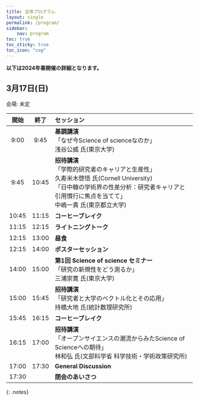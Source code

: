 ```yaml
---
title: 全体プログラム
layout: single
permalink: /program/
sidebar:
    nav: program
toc: true
toc_sticky: true
toc_icon: "cog"
---
```


<style>
.notes { font-size: .9em; }
</style>

**以下は2024年春開催の詳細となります。**

## 3月17日(日)
会場: 未定

| 開始 |  終了  | セッション             |
|:-----:|:-----:|:--------------------|
| 9:00  | 9:45 | **基調講演** <br> 「なぜ今Science of scienceなのか」<br> 浅谷公威 氏(東京大学)|
| 9:45  | 10:45 | **招待講演** <br> 「学際的研究者のキャリアと生産性」 <br> 久寿米木啓悟 氏(Cornell University) <br> 「日中韓の学術界の性差分析：研究者キャリアと引用慣行に焦点を当てて」 <br> 中嶋一貴 氏(東京都立大学)|
| 10:45  | 11:15 | **コーヒーブレイク** |
| 11:15  | 12:15 | **ライトニングトーク** |
| 12:15  | 13:00 | **昼食** |
| 12:15  | 14:00 | **ポスターセッション** |
| 14:00 | 15:00 | **第1回 Science of science セミナー** <br> 「研究の新規性をどう測るか」<br> 三浦崇寛 氏(東京大学)|
| 15:00 | 15:45 | **招待講演** <br> 「研究者と大学のベクトル化とその応用」 <br> 持橋大地 氏(統計数理研究所)|
| 15:45 | 16:15 | **コーヒーブレイク** |
| 16:15 | 17:00 | **招待講演** <br> 「オープンサイエンスの潮流からみたScience of Scienceへの期待」<br> 林和弘 氏(文部科学省 科学技術・学術政策研究所)|
| 17:00 | 17:30 | **General Discussion** |
| 17:30 |       | **閉会のあいさつ** | -->



<!-- * レジストレーションは、8:30~17:00 @ 伊藤国際学術センター 3階受付 にて行います。参加申し込みについては[こちら]({{ site.baseurl }}/calls)をご覧ください。 -->

{: .notes}